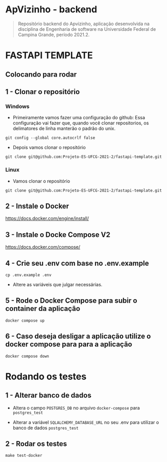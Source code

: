 # ApVizinho - backend
> Repositório backend do Apvizinho, aplicação desenvolvida na disciplina de Engenharia de software na Universidade Federal de Campina Grande, período 2021.2.

# FASTAPI TEMPLATE

## Colocando para rodar

## 1 - Clonar o repositório

### Windows
- Primeiramente vamos fazer uma configuração do github:
Essa configuração vai fazer que, quando você clonar repositorios, os delimatores de linha manterão o padrão do unix.

```git config --global core.autocrlf false```

- Depois vamos clonar o repositório

```git clone git@github.com:Projeto-ES-UFCG-2021-2/fastapi-template.git```

### Linux

- Vamos clonar o repositório

```git clone git@github.com:Projeto-ES-UFCG-2021-2/fastapi-template.git```

##  2 - Instale o Docker
https://docs.docker.com/engine/install/

## 3 - Instale o Docke Compose V2
https://docs.docker.com/compose/

## 4 - Crie seu .env com base no .env.example

```cp .env.example .env```

- Altere as variáveis que julgar necessárias.

## 5 - Rode o Docker Compose para subir o container da aplicação

```docker compose up```

## 6 - Caso deseja desligar a aplicação utilize o docker compose para para a aplicação

```docker compose down```


# Rodando os testes

## 1 - Alterar banco de dados
- Altera o campo  ```POSTGRES_DB``` no arquivo ```docker-compose``` para ```postgres_test```

- Alterar a variável ```SQLALCHEMY_DATABASE_URL``` no seu .env para utilizar o banco de dados ```postgres_test```

## 2 - Rodar os testes

```make test-docker```
